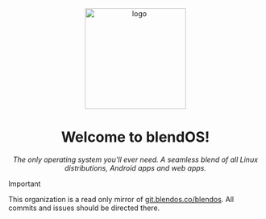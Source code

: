 <div align="center">
  <img src="https://user-images.githubusercontent.com/26926757/235855282-34d9a8f5-f92b-4ce3-855e-9e2e6551a3bf.png" alt="logo" width="200"/>

  <h1>Welcome to blendOS!</h1>
  <i>The only operating system you'll ever need. A seamless blend of all Linux distributions, Android apps and web apps.</i>
</div>


>[!IMPORTANT]
>This organization is a read only mirror of [git.blendos.co/blendos](https://git.blendos.co/blendos). All commits and issues should be directed there.
